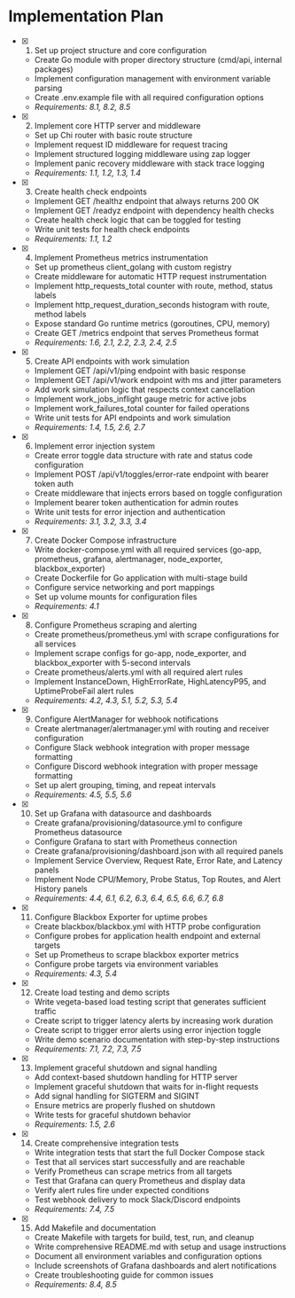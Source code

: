# Implementation Plan

- [x] 1. Set up project structure and core configuration





  - Create Go module with proper directory structure (cmd/api, internal packages)
  - Implement configuration management with environment variable parsing
  - Create .env.example file with all required configuration options
  - _Requirements: 8.1, 8.2, 8.5_

- [x] 2. Implement core HTTP server and middleware





  - Set up Chi router with basic route structure
  - Implement request ID middleware for request tracing
  - Implement structured logging middleware using zap logger
  - Implement panic recovery middleware with stack trace logging
  - _Requirements: 1.1, 1.2, 1.3, 1.4_

- [x] 3. Create health check endpoints









  - Implement GET /healthz endpoint that always returns 200 OK
  - Implement GET /readyz endpoint with dependency health checks
  - Create health check logic that can be toggled for testing
  - Write unit tests for health check endpoints
  - _Requirements: 1.1, 1.2_

- [x] 4. Implement Prometheus metrics instrumentation





  - Set up prometheus client_golang with custom registry
  - Create middleware for automatic HTTP request instrumentation
  - Implement http_requests_total counter with route, method, status labels
  - Implement http_request_duration_seconds histogram with route, method labels
  - Expose standard Go runtime metrics (goroutines, CPU, memory)
  - Create GET /metrics endpoint that serves Prometheus format
  - _Requirements: 1.6, 2.1, 2.2, 2.3, 2.4, 2.5_

- [x] 5. Create API endpoints with work simulation










  - Implement GET /api/v1/ping endpoint with basic response
  - Implement GET /api/v1/work endpoint with ms and jitter parameters
  - Add work simulation logic that respects context cancellation
  - Implement work_jobs_inflight gauge metric for active jobs
  - Implement work_failures_total counter for failed operations
  - Write unit tests for API endpoints and work simulation
  - _Requirements: 1.4, 1.5, 2.6, 2.7_

- [x] 6. Implement error injection system





  - Create error toggle data structure with rate and status code configuration
  - Implement POST /api/v1/toggles/error-rate endpoint with bearer token auth
  - Create middleware that injects errors based on toggle configuration
  - Implement bearer token authentication for admin routes
  - Write unit tests for error injection and authentication
  - _Requirements: 3.1, 3.2, 3.3, 3.4_

- [x] 7. Create Docker Compose infrastructure






  - Write docker-compose.yml with all required services (go-app, prometheus, grafana, alertmanager, node_exporter, blackbox_exporter)
  - Create Dockerfile for Go application with multi-stage build
  - Configure service networking and port mappings
  - Set up volume mounts for configuration files
  - _Requirements: 4.1_

- [x] 8. Configure Prometheus scraping and alerting





  - Create prometheus/prometheus.yml with scrape configurations for all services
  - Implement scrape configs for go-app, node_exporter, and blackbox_exporter with 5-second intervals
  - Create prometheus/alerts.yml with all required alert rules
  - Implement InstanceDown, HighErrorRate, HighLatencyP95, and UptimeProbeFail alert rules
  - _Requirements: 4.2, 4.3, 5.1, 5.2, 5.3, 5.4_

- [x] 9. Configure AlertManager for webhook notifications





  - Create alertmanager/alertmanager.yml with routing and receiver configuration
  - Configure Slack webhook integration with proper message formatting
  - Configure Discord webhook integration with proper message formatting
  - Set up alert grouping, timing, and repeat intervals
  - _Requirements: 4.5, 5.5, 5.6_

- [x] 10. Set up Grafana with datasource and dashboards





  - Create grafana/provisioning/datasource.yml to configure Prometheus datasource
  - Configure Grafana to start with Prometheus connection
  - Create grafana/provisioning/dashboard.json with all required panels
  - Implement Service Overview, Request Rate, Error Rate, and Latency panels
  - Implement Node CPU/Memory, Probe Status, Top Routes, and Alert History panels
  - _Requirements: 4.4, 6.1, 6.2, 6.3, 6.4, 6.5, 6.6, 6.7, 6.8_

- [x] 11. Configure Blackbox Exporter for uptime probes





  - Create blackbox/blackbox.yml with HTTP probe configuration
  - Configure probes for application health endpoint and external targets
  - Set up Prometheus to scrape blackbox exporter metrics
  - Configure probe targets via environment variables
  - _Requirements: 4.3, 5.4_

- [x] 12. Create load testing and demo scripts





  - Write vegeta-based load testing script that generates sufficient traffic
  - Create script to trigger latency alerts by increasing work duration
  - Create script to trigger error alerts using error injection toggle
  - Write demo scenario documentation with step-by-step instructions
  - _Requirements: 7.1, 7.2, 7.3, 7.5_

- [x] 13. Implement graceful shutdown and signal handling





  - Add context-based shutdown handling for HTTP server
  - Implement graceful shutdown that waits for in-flight requests
  - Add signal handling for SIGTERM and SIGINT
  - Ensure metrics are properly flushed on shutdown
  - Write tests for graceful shutdown behavior
  - _Requirements: 1.5, 2.6_

- [x] 14. Create comprehensive integration tests





  - Write integration tests that start the full Docker Compose stack
  - Test that all services start successfully and are reachable
  - Verify Prometheus can scrape metrics from all targets
  - Test that Grafana can query Prometheus and display data
  - Verify alert rules fire under expected conditions
  - Test webhook delivery to mock Slack/Discord endpoints
  - _Requirements: 7.4, 7.5_

- [x] 15. Add Makefile and documentation





  - Create Makefile with targets for build, test, run, and cleanup
  - Write comprehensive README.md with setup and usage instructions
  - Document all environment variables and configuration options
  - Include screenshots of Grafana dashboards and alert notifications
  - Create troubleshooting guide for common issues
  - _Requirements: 8.4, 8.5_
